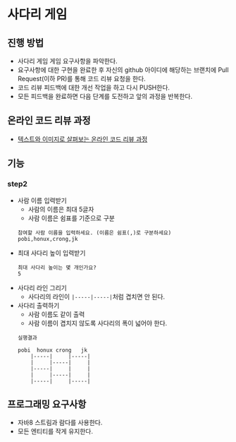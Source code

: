 # 사다리 게임
## 진행 방법
* 사다리 게임 게임 요구사항을 파악한다.
* 요구사항에 대한 구현을 완료한 후 자신의 github 아이디에 해당하는 브랜치에 Pull Request(이하 PR)를 통해 코드 리뷰 요청을 한다.
* 코드 리뷰 피드백에 대한 개선 작업을 하고 다시 PUSH한다.
* 모든 피드백을 완료하면 다음 단계를 도전하고 앞의 과정을 반복한다.

## 온라인 코드 리뷰 과정
* [텍스트와 이미지로 살펴보는 온라인 코드 리뷰 과정](https://github.com/nextstep-step/nextstep-docs/tree/master/codereview)

## 기능
### step2
- 사람 이름 입력받기
    - 사람의 이름은 최대 5글자
    - 사람 이름은 쉼표를 기준으로 구분
    ```
    참여할 사람 이름을 입력하세요. (이름은 쉼표(,)로 구분하세요)
    pobi,honux,crong,jk
    ```
- 최대 사다리 높이 입력받기
    ```
    최대 사다리 높이는 몇 개인가요?
    5
    ```
- 사다리 라인 그리기
    - 사다리의 라인이 `|-----|-----|`처럼 겹치면 안 된다. 
- 사다리 출력하기
    - 사람 이름도 같이 출력
    - 사람 이름이 겹치지 않도록 사다리의 폭이 넓어야 한다.
    ```
    실행결과
    
    pobi  honux crong   jk
        |-----|     |-----|
        |     |-----|     |
        |-----|     |     |
        |     |-----|     |
        |-----|     |-----|
    ```

## 프로그래밍 요구사항
- 자바8 스트림과 람다를 사용한다.
- 모든 엔티티를 작게 유지한다.
